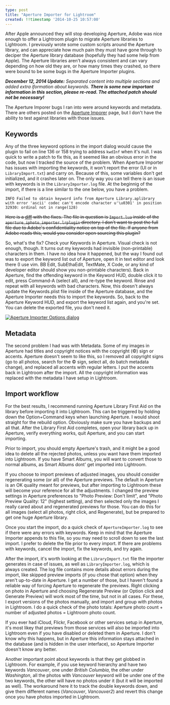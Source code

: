 ```yaml
---
type: post
title: "Aperture Importer for Lightroom"
created: !!timestamp '2014-10-25 10:57:00'
---
```

After Apple announced they will stop developing Aperture, Adobe was nice enough to offer a Lightroom plugin to migrate Aperture libraries to Lightroom. I previously wrote some custom scripts around the Aperture library, and can appreciate how much pain they must have gone through to deciper the Aperture library database (hopefully they had some help from Apple). The Aperture libraries aren't always consistent and can vary depending on how old they are, or how many times they crashed, so there were bound to be some bugs in the Aperture Importer plugins.

_**December 12, 2014 Update:** Separated content into multiple sections and added extra iformation about keywords. **There is some new important information in this section, please re-read. The attached patch should not be necessary!**_

The Aperture Imporer bugs I ran into were around keywords and metadata. There are others posted on the [Aperture Imporer](https://creative.adobe.com/addons/products/3213) page, but I don't have the ability to test against libraries with those issues.

## Keywords
Any of the three keyword options in the import dialog would cause the plugin to fail on line 136 or 158 trying to address `kwdInf` when it's null. I was quick to write a patch to fix this, as it seemed like an obvious error in the code, but now I tracked the source of the problem. When Aperture Importer has issues with importing the keywords, it won't report the error (UI or in `LibraryImport.txt`) and carry on. Because of this, some variables don't get initialized, and it crashes later on. The only way you can tell there is an issue with keywords is in the `LibraryImporter.log` file. At the beginnig of the import, if there is a line similar to the one below, you have a problem.
    
    INFO Failed to obtain keyword info from Aperture Library.aplibrary with error 'ascii' codec can't encode character u'\u0301' in position 32930: ordinal not in range(128)
    
~~Here is a [diff](https://gist.github.com/mayo/ce524ed1205e67cb5945) with the fixes. The file in question is `Import.lua` inside of the `aperture_iphoto_importer.lrplugin` directory. I don't want to post the full file due to Adobe's confidentiality notice on top of the file. If anyone from Adobe reads this, would you consider open sourcing this plugin?~~

So, what's the fix? Check your Keywords in Aperture. Visual check is not enough, though. It turns out my keywords had invisible (non-printable) characters in them. I have no idea how it happened, but the way I found out was to export the keyword list out of Aperture, open it in text editor and look there (I use vim. BB Edit, SubEthaEdit, TextMate, X Code, or any kind of developer editor should show you non-printable characters). Back in Aperture, find the offending keyword in the Keyword HUD, double click it to edit, press Command-A (select all), and re-type the keyword. Rinse and repeat with all keywords with bad characters. Now, this doesn't always update the Keywords.plist file inside of the Aperture database, and the Aperture Importer needs this to import the keywords. So, back to the Aperture Keyword HUD, and export the keyword list again, and you're set. You can delete the exported file, you don't need it.

[![Aperture Importer Options dialog][dialog]][dialog]

## Metadata

The second problem I had was with Metadata. Some of my images in Aperture had titles and copyright notices with the copyright (&copy;) sign or accents. Aperture doesn't seem to like this, so I removed all copyright signs (go to all photos, search for the &copy; sign, select all, do batch metadata change), and replaced all accents with regular letters. I put the accents back in Lightroom after the import. All the copyright information was replaced with the metadata I have setup in Lightroom.

## Import workflow

For the best results, I recommend running Aperture Library First Aid on the library before importing it into Lightroom. This can be triggered by holding down the Option+Command keys when launching Aperture. I would shoot straight for the rebuild option. Obviously make sure you have backups and all that. After the Library First Aid completes, open your library back up in Aperture, verify everything works, quit Aperture, and you can start importing.

Prior to import, you should empty Aperture's trash, and it might be a good idea to delete all the rejected photos, unless you want have them imported into Lightroom. If you have Smart Albums, you will want to convert those to normal albums, as Smart Albums dont' get imported into Lightroom.

If you choose to import previews of adjusted images, you should consider regenerating some (or all) of the Aperture previews. The default in Aperture is an OK quality meant for previews, but after importing to Lightroom these will become your reference for all the adjustments. I changed the preview settings in Aperture preferences to "Photo Preview: Don't limit", and "Photo Preview Quality: 12" (highest setting), and then selected only the images I really cared about and regenerated previews for those. You can do this for all images (select all photos, right click, and Regenerate), but be prepared to get one huge Aperture library.

Once you start the import, do a quick check of `ApertureImporter.log` to see if there were any errors with keywords. Keep in mind that the Aperture Importer appends to this file, so you may need to scroll down to see the last import. I prefer to delete the file prior to every import. If there are problems with keywords, cancel the import, fix the keywords, and try again.

After the import, it's worth looking at the `LibraryImport.txt` file the importer generates in case of issues, as well as `LibraryImporter.log`, which is always created. The log file contains more details about errors during the import, like skipped preview imports (if you chose that option) when they aren't up-to-date in Aperture. I get a number of those, but I haven't found a reliable way of forcing Aperture to regenerate the previews. Right clicking on photo in Aperture and choosing Regenerate Preview (or Option click and Generate Preview) will work most of the time, but not in all cases. For these, I export versions of the photos manually, and import and group with photos in Lightroom. I do a quick check of the photo totals: Aperture photo count + number of adjusted photos = Lightroom photo count.

If you ever had iCloud, Flickr, Facebook or other services setup in Aperture, it's most likey that previews from those services will also be imported into Lightroom even if you have disabled or deleted them in Aperture. I don't know why this happens, but in Aperture this information stays attached in the database (and is hidden in the user interface), so Aperture Importer doesn't know any better.

Another important point about keywords is that they get globbed in Lightroom. For example, if you use keyword hierarchy and have two keywords *Vancouver*, one under *British Columbia*, the other under *Washington*, all the photos with *Vancouver* keyword will be under one of the two keywords, the other will have no photos under it (but it will be imported as well). The workaround here it to track the double keywords down, and give them different names (*Vancouver*, *Vancouver2*) and revert this change once you have photos imported in Lightroom.

[dialog]: /media/images/blog/2014/10/aperture-importer/dialog.png
